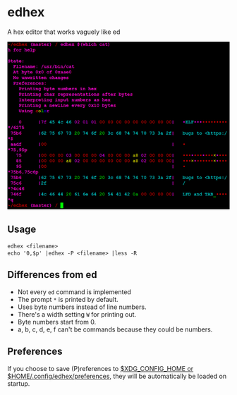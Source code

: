 edhex
=====

A hex editor that works vaguely like ed

![screenshot](screenshot.png?raw=true)

Usage
-----

    edhex <filename>
    echo '0,$p' |edhex -P <filename> |less -R

Differences from ed
-------------------
- Not every `ed` command is implemented
- The prompt `*` is printed by default.
- Uses byte numbers instead of line numbers.
- There's a width setting `W` for printing out.
- Byte numbers start from 0.
- a, b, c, d, e, f can't be commands because they could be numbers.

Preferences
-----------
If you choose to save (P)references to [$XDG_CONFIG_HOME or $HOME/.config/edhex/preferences], they will be automatically be loaded on startup.

[$XDG_CONFIG_HOME or $HOME/.config/edhex/preferences]: https://specifications.freedesktop.org/basedir-spec/basedir-spec-latest.html
